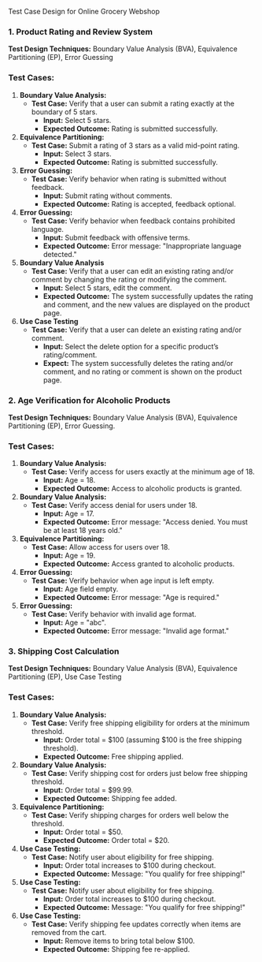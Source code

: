 Test Case Design for Online Grocery Webshop

### **1. Product Rating and Review System**

**Test Design Techniques:** Boundary Value Analysis (BVA), Equivalence Partitioning (EP), Error Guessing

### Test Cases:
1. **Boundary Value Analysis:**
     - **Test Case:** Verify that a user can submit a rating exactly at the boundary of 5 stars.
       - **Input:** Select 5 stars.
       - **Expected Outcome:** Rating is submitted successfully.
2. **Equivalence Partitioning:**
     - **Test Case:** Submit a rating of 3 stars as a valid mid-point rating.
       - **Input:** Select 3 stars.
       - **Expected Outcome:** Rating is submitted successfully.
3. **Error Guessing:**
     - **Test Case:** Verify behavior when rating is submitted without feedback.
       - **Input:** Submit rating without comments.
       - **Expected Outcome:** Rating is accepted, feedback optional.
4. **Error Guessing:**
     - **Test Case:** Verify behavior when feedback contains prohibited language.
       - **Input:** Submit feedback with offensive terms.
       - **Expected Outcome:** Error message: "Inappropriate language detected."
5. **Boundary Value Analysis**
     - **Test Case:** Verify that a user can edit an existing rating and/or comment by changing the rating or modifying the comment.
       - **Input:** Select 5 stars, edit the comment.
       - **Expected Outcome:** The system successfully updates the rating and comment, and the new values are displayed on the product page.
6. **Use Case Testing**
     - **Test Case:** Verify that a user can delete an existing rating and/or comment.
       - **Input:** Select the delete option for a specific product’s rating/comment.
       - **Expect:** The system successfully deletes the rating and/or comment, and no rating or comment is shown on the product page.
       
### **2. Age Verification for Alcoholic Products**

**Test Design Techniques:** Boundary Value Analysis (BVA), Equivalence Partitioning (EP), Error Guessing.

### Test Cases:
1. **Boundary Value Analysis:**
     - **Test Case:** Verify access for users exactly at the minimum age of 18.
       - **Input:** Age = 18.
       - **Expected Outcome:** Access to alcoholic products is granted.
2. **Boundary Value Analysis:**
     - **Test Case:** Verify access denial for users under 18.
       - **Input:** Age = 17.
       - **Expected Outcome:** Error message: "Access denied. You must be at least 18 years old."
3. **Equivalence Partitioning:**
     - **Test Case:** Allow access for users over 18.
       - **Input:** Age = 19.
       - **Expected Outcome:** Access granted to alcoholic products.
4. **Error Guessing:**
     - **Test Case:** Verify behavior when age input is left empty.
       - **Input:** Age field empty.
       - **Expected Outcome:** Error message: "Age is required."
5. **Error Guessing:**
     - **Test Case:** Verify behavior with invalid age format.
       - **Input:** Age = "abc".
       - **Expected Outcome:** Error message: "Invalid age format."

### **3. Shipping Cost Calculation**
**Test Design Techniques:** Boundary Value Analysis (BVA), Equivalence Partitioning (EP), Use Case Testing

### Test Cases:
1. **Boundary Value Analysis:**
     - **Test Case:** Verify free shipping eligibility for orders at the minimum threshold.
       - **Input:** Order total = $100 (assuming $100 is the free shipping threshold).
       - **Expected Outcome:** Free shipping applied.
2. **Boundary Value Analysis:**
     - **Test Case:** Verify shipping cost for orders just below free shipping threshold.
       - **Input:** Order total = $99.99.
       - **Expected Outcome:** Shipping fee added.
3. **Equivalence Partitioning:**
     - **Test Case:** Verify shipping charges for orders well below the threshold.
       - **Input:** Order total = $50.
       - **Expected Outcome:** Order total = $20.
4. **Use Case Testing:**
     - **Test Case:** Notify user about eligibility for free shipping.
       - **Input:** Order total increases to $100 during checkout.
       - **Expected Outcome:** Message: "You qualify for free shipping!"
5. **Use Case Testing:**
     - **Test Case:** Notify user about eligibility for free shipping.
       - **Input:** Order total increases to $100 during checkout.
       - **Expected Outcome:** Message: "You qualify for free shipping!"
6. **Use Case Testing:**
     - **Test Case:** Verify shipping fee updates correctly when items are removed from the cart.
       - **Input:** Remove items to bring total below $100.
       - **Expected Outcome:** Shipping fee re-applied.
